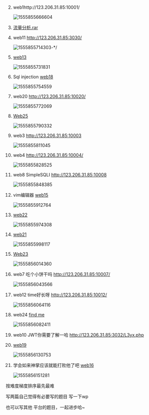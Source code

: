 2. web1http://123.206.31.85:10001/

   ![1555855666604](img/1555855666604.png)

3. [流量分析.rar]( https://new.bugku.com/upload/流量分析.rar)

   

4. web11 http://123.206.31.85:3030/

   ![1555855714303](img/1555855714303.png)-*/

5. [web13](  http://123.206.31.85:10013/)

   ![1555855731831](img/1555855731831.png)

6. Sql injection  [web18](  http://123.206.31.85:10018/)

   ![1555855754559](img/1555855754559.png)

7. web20  http://123.206.31.85:10020/

   ![1555855772069](/img/1555855772069.png)

8. [Web25](  http://123.206.31.85:10025/)

   ![1555855790332](img/1555855790332.png)

9. web3 http://123.206.31.85:10003

   ![1555855811045](img/1555855811045.png)

10. web4 http://123.206.31.85:10004/

    ![1555855828525](img/1555855828525.png)

11. web8  SimpleSQLI     http://123.206.31.85:10008

    ![1555855848385](img/1555855848385.png)

12. vim编辑器 [web15](  http://123.206.31.85:10015/)

    ![1555855912764](img/1555855912764.png)

13. [web22](  http://123.206.31.85:10022)

    ![1555855974308](/img/1555855974308.png)

14. [web21]( http://123.206.31.85:10021/)

    ![1555855998117](img/1555855998117.png)

15. [Web23]( http://123.206.31.85:10023/)

    ![1555856014360](img/1555856014360.png)

16. web7 吃个小饼干吗  http://123.206.31.85:10007/

    ![1555856043566](img/1555856043566.png)

17. web12 time好长呀 http://123.206.31.85:10012/

    ![1555856064116](img/1555856064116.png)

18. web24 [  find me]( http://123.206.31.85:10024/)

    ![1555856082411](img/1555856082411.png)

19. web10 JWT你需要了解一哈  http://123.206.31.85:3032/L3yx.php

    

20. [web19]( http://123.206.31.85:10019/)

    ![1555856130753](img/1555856130753.png)

21. 学会如来神掌应该就能打败他了吧 [web16]( http://123.206.31.85:1616/)

    ![1555856151281](img/1555856151281.png)



按难度梯度排序最先最难

写两篇自己觉得有必要写的题目 写一下wp

也可以写其他 平台的题目，一起进步哈~
